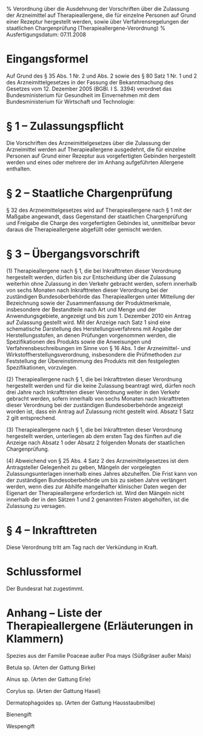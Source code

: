 % Verordnung über die Ausdehnung der Vorschriften über die Zulassung der Arzneimittel auf Therapieallergene, die für einzelne Personen auf Grund einer Rezeptur hergestellt werden, sowie über Verfahrensregelungen der staatlichen Chargenprüfung  (Therapieallergene-Verordnung)
% Ausfertigungsdatum: 07.11.2008
 
# Eingangsformel

Auf Grund des § 35 Abs. 1 Nr. 2 und Abs. 2 sowie des § 80 Satz 1 Nr. 1 und 2 des Arzneimittelgesetzes in der Fassung der Bekanntmachung des Gesetzes vom 12. Dezember 2005 (BGBl. I S. 3394) verordnet das Bundesministerium für Gesundheit im Einvernehmen mit dem Bundesministerium für Wirtschaft und Technologie:

# § 1 – Zulassungspflicht

Die Vorschriften des Arzneimittelgesetzes über die Zulassung der Arzneimittel werden auf Therapieallergene ausgedehnt, die für einzelne Personen auf Grund einer Rezeptur aus vorgefertigten Gebinden hergestellt werden und eines oder mehrere der im Anhang aufgeführten Allergene enthalten.

# § 2 – Staatliche Chargenprüfung

§ 32 des Arzneimittelgesetzes wird auf Therapieallergene nach § 1 mit der Maßgabe angewandt, dass Gegenstand der staatlichen Chargenprüfung und Freigabe die Charge des vorgefertigten Gebindes ist, unmittelbar bevor daraus die Therapieallergene abgefüllt oder gemischt werden.

# § 3 – Übergangsvorschrift

(1) Therapieallergene nach § 1, die bei Inkrafttreten dieser Verordnung hergestellt werden, dürfen bis zur Entscheidung über die Zulassung weiterhin ohne Zulassung in den Verkehr gebracht werden, sofern innerhalb von sechs Monaten nach Inkrafttreten dieser Verordnung bei der zuständigen Bundesoberbehörde das Therapieallergen unter Mitteilung der Bezeichnung sowie der Zusammenfassung der Produktmerkmale, insbesondere der Bestandteile nach Art und Menge und der Anwendungsgebiete, angezeigt und bis zum 1. Dezember 2010 ein Antrag auf Zulassung gestellt wird. Mit der Anzeige nach Satz 1 sind eine schematische Darstellung des Herstellungsverfahrens mit Angabe der Herstellungsstufen, an denen Prüfungen vorgenommen werden, die Spezifikationen des Produkts sowie die Anweisungen und Verfahrensbeschreibungen im Sinne von § 16 Abs. 1 der Arzneimittel- und Wirkstoffherstellungsverordnung, insbesondere die Prüfmethoden zur Feststellung der Übereinstimmung des Produkts mit den festgelegten Spezifikationen, vorzulegen.

(2) Therapieallergene nach § 1, die bei Inkrafttreten dieser Verordnung hergestellt werden und für die keine Zulassung beantragt wird, dürfen noch drei Jahre nach Inkrafttreten dieser Verordnung weiter in den Verkehr gebracht werden, sofern innerhalb von sechs Monaten nach Inkrafttreten dieser Verordnung bei der zuständigen Bundesoberbehörde angezeigt worden ist, dass ein Antrag auf Zulassung nicht gestellt wird. Absatz 1 Satz 2 gilt entsprechend.

(3) Therapieallergene nach § 1, die bei Inkrafttreten dieser Verordnung hergestellt werden, unterliegen ab dem ersten Tag des fünften auf die Anzeige nach Absatz 1 oder Absatz 2 folgenden Monats der staatlichen Chargenprüfung.

(4) Abweichend von § 25 Abs. 4 Satz 2 des Arzneimittelgesetzes ist dem Antragsteller Gelegenheit zu geben, Mängeln der vorgelegten Zulassungsunterlagen innerhalb eines Jahres abzuhelfen. Die Frist kann von der zuständigen Bundesoberbehörde um bis zu sieben Jahre verlängert werden, wenn dies zur Abhilfe mangelhafter klinischer Daten wegen der Eigenart der Therapieallergene erforderlich ist. Wird den Mängeln nicht innerhalb der in den Sätzen 1 und 2 genannten Fristen abgeholfen, ist die Zulassung zu versagen.

# § 4 – Inkrafttreten

Diese Verordnung tritt am Tag nach der Verkündung in Kraft.

# Schlussformel

Der Bundesrat hat zugestimmt.

# Anhang – Liste der Therapieallergene (Erläuterungen in Klammern)

Spezies aus der Familie Poaceae außer Poa mays (Süßgräser außer Mais)

Betula sp. (Arten der Gattung Birke)

Alnus sp. (Arten der Gattung Erle)

Corylus sp. (Arten der Gattung Hasel)

Dermatophagoides sp. (Arten der Gattung Hausstaubmilbe)

Bienengift

Wespengift
